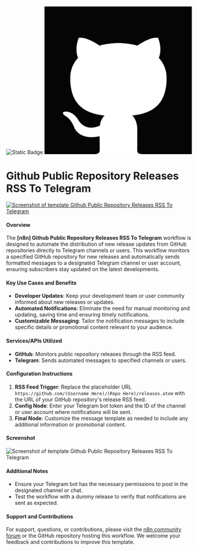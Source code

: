 ![Static Badge](https://img.shields.io/badge/Template%20Version-V0.05-pink)
![Static Badge](https://github.com/Automations-Project/n8n-templates/blob/main/%20Github%20Public%20Repository%20Releases%20RSS%20To%20Telegram/idd6TtF-kc.png)
#  Github Public Repository Releases RSS To Telegram

[![Screenshot of template Github Public Repository Releases RSS To Telegram](https://img.youtube.com/vi_webp/IAlFNNILi4A/maxresdefault.webp)](https://youtu.be/IAlFNNILi4A)

#### Overview

The **[n8n] Github Public Repository Releases RSS To Telegram** workflow is designed to automate the distribution of new release updates from GitHub repositories directly to Telegram channels or users. This workflow monitors a specified GitHub repository for new releases and automatically sends formatted messages to a designated Telegram channel or user account, ensuring subscribers stay updated on the latest developments.

#### Key Use Cases and Benefits

* **Developer Updates**: Keep your development team or user community informed about new releases or updates.
* **Automated Notifications**: Eliminate the need for manual monitoring and updating, saving time and ensuring timely notifications.
* **Customizable Messaging**: Tailor the notification messages to include specific details or promotional content relevant to your audience.

#### Services/APIs Utilized

* **GitHub**: Monitors public repository releases through the RSS feed.
* **Telegram**: Sends automated messages to specified channels or users.

#### Configuration Instructions

1. **RSS Feed Trigger**: Replace the placeholder URL `https://github.com/(Username Here)/(Repo Here)/releases.atom` with the URL of your GitHub repository's release RSS feed.
2. **Config Node**: Enter your Telegram bot token and the ID of the channel or user account where notifications will be sent.
3. **Final Node**: Customize the message template as needed to include any additional information or promotional content.

#### Screenshot

![Screenshot of template Github Public Repository Releases RSS To Telegram](https://live.staticflickr.com/65535/53647284529_8043c5205e_o.png)

#### Additional Notes

* Ensure your Telegram bot has the necessary permissions to post in the designated channel or chat.
* Test the workflow with a dummy release to verify that notifications are sent as expected.

#### Support and Contributions

For support, questions, or contributions, please visit the [n8n community forum](https://community.n8n.io/) or the GitHub repository hosting this workflow. We welcome your feedback and contributions to improve this template.
